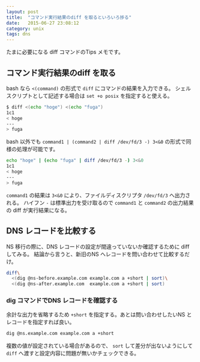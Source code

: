```yaml
---
layout: post
title:  "コマンド実行結果のdiff を取るといろいろ捗る"
date:   2015-06-27 23:08:12
category: unix
tags: dns
---
```


たまに必要になる diff コマンドのTips メモです。

## コマンド実行結果のdiff を取る

bash なら `<(command)` の形式で `diff` にコマンドの結果を入力できる。
シェルスクリプトとして記述する場合は `set +o posix` を指定すると使える。

```sh
$ diff <(echo "hoge") <(echo "fuga")
1c1
< hoge
---
> fuga
```

bash 以外でも `command1 | (command2 | diff /dev/fd/3 -) 3<&0` の形式で同様の処理が可能です。

```sh
echo "hoge" | (echo "fuga" | diff /dev/fd/3 -) 3<&0
1c1
< hoge
---
> fuga
```

`command1` の結果は `3<&0` により、ファイルディスクリプタ `/dev/fd/3` へ出力される。
ハイフン `-` は標準出力を受け取るので `command1` と `command2` の出力結果の diff が実行結果になる。

## DNS レコードを比較する

NS 移行の際に、DNS レコードの設定が間違っていないか確認するために diff してみる。
結論から言うと、新旧のNS へレコードを問い合わせて比較するだけ。

```sh
diff\
  <(dig @ns-before.example.com example.com a +short | sort)\
  <(dig @ns-after.example.com  example.com a +short | sort)
```

### dig コマンドでDNS レコードを確認する

余計な出力を省略するため `+short` を指定する。あとは問い合わせしたいNS とレコードを指定すれば良い。

```sh
dig @ns.example.com example.com a +short
```

複数の値が設定されている場合があるので、 `sort` して差分が出ないようにして `diff` へ渡すと設定内容に問題が無いかチェックできる。


